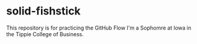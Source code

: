 # solid-fishstick
This repository is for practicing the GitHub Flow
I'm a Sophomre at Iowa in the Tippie College of Business.
